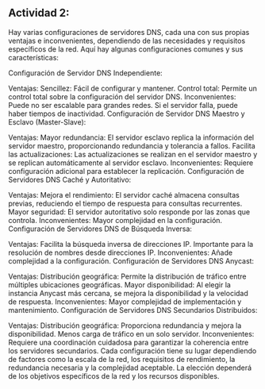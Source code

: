 ## Actividad 2:


Hay varias configuraciones de servidores DNS, cada una con sus propias ventajas e inconvenientes, dependiendo de las necesidades y requisitos específicos de la red. Aquí hay algunas configuraciones comunes y sus características:

Configuración de Servidor DNS Independiente:

Ventajas:
Sencillez: Fácil de configurar y mantener.
Control total: Permite un control total sobre la configuración del servidor DNS.
Inconvenientes:
Puede no ser escalable para grandes redes.
Si el servidor falla, puede haber tiempos de inactividad.
Configuración de Servidor DNS Maestro y Esclavo (Master-Slave):

Ventajas:
Mayor redundancia: El servidor esclavo replica la información del servidor maestro, proporcionando redundancia y tolerancia a fallos.
Facilita las actualizaciones: Las actualizaciones se realizan en el servidor maestro y se replican automáticamente al servidor esclavo.
Inconvenientes:
Requiere configuración adicional para establecer la replicación.
Configuración de Servidores DNS Caché y Autoritativo:

Ventajas:
Mejora el rendimiento: El servidor caché almacena consultas previas, reduciendo el tiempo de respuesta para consultas recurrentes.
Mayor seguridad: El servidor autoritativo solo responde por las zonas que controla.
Inconvenientes:
Mayor complejidad en la configuración.
Configuración de Servidores DNS de Búsqueda Inversa:

Ventajas:
Facilita la búsqueda inversa de direcciones IP.
Importante para la resolución de nombres desde direcciones IP.
Inconvenientes:
Añade complejidad a la configuración.
Configuración de Servidores DNS Anycast:

Ventajas:
Distribución geográfica: Permite la distribución de tráfico entre múltiples ubicaciones geográficas.
Mayor disponibilidad: Al elegir la instancia Anycast más cercana, se mejora la disponibilidad y la velocidad de respuesta.
Inconvenientes:
Mayor complejidad de implementación y mantenimiento.
Configuración de Servidores DNS Secundarios Distribuidos:

Ventajas:
Distribución geográfica: Proporciona redundancia y mejora la disponibilidad.
Menos carga de tráfico en un solo servidor.
Inconvenientes:
Requiere una coordinación cuidadosa para garantizar la coherencia entre los servidores secundarios.
Cada configuración tiene su lugar dependiendo de factores como la escala de la red, los requisitos de rendimiento, la redundancia necesaria y la complejidad aceptable. La elección dependerá de los objetivos específicos de la red y los recursos disponibles.
